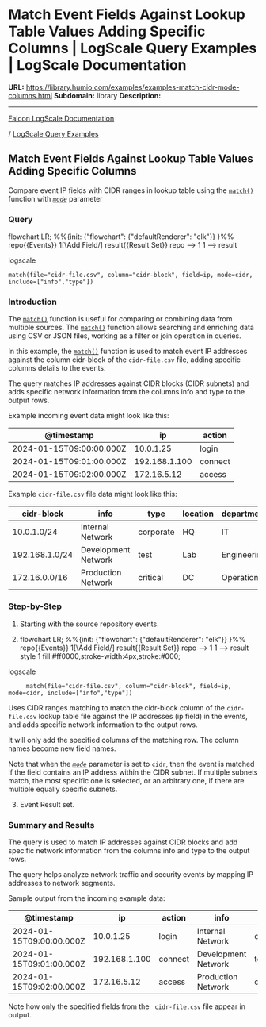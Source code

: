 # Match Event Fields Against Lookup Table Values Adding Specific Columns | LogScale Query Examples | LogScale Documentation

**URL:** https://library.humio.com/examples/examples-match-cidr-mode-columns.html
**Subdomain:** library
**Description:** 

---

[Falcon LogScale Documentation](https://library.humio.com)

/ [LogScale Query Examples](examples.html)

## Match Event Fields Against Lookup Table Values Adding Specific Columns

Compare event IP fields with CIDR ranges in lookup table using the [`match()`](https://library.humio.com/data-analysis/functions-match.html) function with [_`mode`_](https://library.humio.com/data-analysis/functions-match.html#query-functions-match-mode) parameter 

### Query

flowchart LR; %%{init: {"flowchart": {"defaultRenderer": "elk"}} }%% repo{{Events}} 1[\Add Field/] result{{Result Set}} repo --> 1 1 --> result

logscale
    
    
    match(file="cidr-file.csv", column="cidr-block", field=ip, mode=cidr, include=["info","type"])

### Introduction

The [`match()`](https://library.humio.com/data-analysis/functions-match.html) function is useful for comparing or combining data from multiple sources. The [`match()`](https://library.humio.com/data-analysis/functions-match.html) function allows searching and enriching data using CSV or JSON files, working as a filter or join operation in queries. 

In this example, the [`match()`](https://library.humio.com/data-analysis/functions-match.html) function is used to match event IP addresses against the column cidr-block of the `cidr-file.csv` file, adding specific columns details to the events. 

The query matches IP addresses against CIDR blocks (CIDR subnets) and adds specific network information from the columns info and type to the output rows. 

Example incoming event data might look like this: 

@timestamp| ip| action  
---|---|---  
2024-01-15T09:00:00.000Z| 10.0.1.25| login  
2024-01-15T09:01:00.000Z| 192.168.1.100| connect  
2024-01-15T09:02:00.000Z| 172.16.5.12| access  
  
Example `cidr-file.csv` file data might look like this: 

cidr-block| info| type| location| department  
---|---|---|---|---  
10.0.1.0/24| Internal Network| corporate| HQ| IT  
192.168.1.0/24| Development Network| test| Lab| Engineering  
172.16.0.0/16| Production Network| critical| DC| Operations  
  
### Step-by-Step

  1. Starting with the source repository events.

  2. flowchart LR; %%{init: {"flowchart": {"defaultRenderer": "elk"}} }%% repo{{Events}} 1[\Add Field/] result{{Result Set}} repo --> 1 1 --> result style 1 fill:#ff0000,stroke-width:4px,stroke:#000;

logscale
         
         match(file="cidr-file.csv", column="cidr-block", field=ip, mode=cidr, include=["info","type"])

Uses CIDR ranges matching to match the cidr-block column of the `cidr-file.csv` lookup table file against the IP addresses (ip field) in the events, and adds specific network information to the output rows. 

It will only add the specified columns of the matching row. The column names become new field names. 

Note that when the [_`mode`_](https://library.humio.com/data-analysis/functions-match.html#query-functions-match-mode) parameter is set to `cidr`, then the event is matched if the field contains an IP address within the CIDR subnet. If multiple subnets match, the most specific one is selected, or an arbitrary one, if there are multiple equally specific subnets. 

  3. Event Result set.




### Summary and Results

The query is used to match IP addresses against CIDR blocks and add specific network information from the columns info and type to the output rows. 

The query helps analyze network traffic and security events by mapping IP addresses to network segments. 

Sample output from the incoming example data: 

@timestamp| ip| action| info| type  
---|---|---|---|---  
2024-01-15T09:00:00.000Z| 10.0.1.25| login| Internal Network| corporate  
2024-01-15T09:01:00.000Z| 192.168.1.100| connect| Development Network| test  
2024-01-15T09:02:00.000Z| 172.16.5.12| access| Production Network| critical  
  
Note how only the specified fields from the ` cidr-file.csv` file appear in output.
